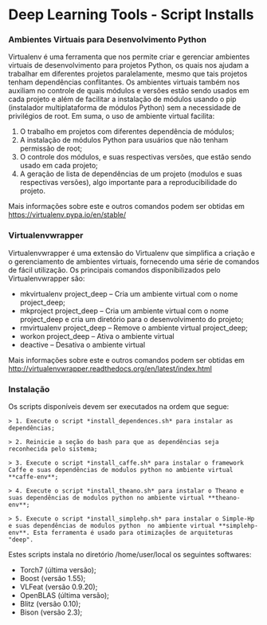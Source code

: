 # Deep Learning Tools - Script Installs

### Ambientes Virtuais para Desenvolvimento Python

Virtualenv é uma ferramenta que nos permite criar e gerenciar ambientes virtuais de desenvolvimento para projetos Python, os quais nos ajudam a trabalhar em diferentes projetos paralelamente, mesmo que tais projetos tenham dependências conflitantes. Os ambientes virtuais também nos auxiliam no controle de quais módulos e versões estão sendo usados em cada projeto e além de facilitar a instalação de módulos usando o pip (instalador multiplataforma de módulos Python) sem a necessidade de privilégios de root. Em suma, o uso de ambiente virtual facilita:

1. O trabalho em projetos com diferentes dependência de módulos;
2. A instalação de módulos Python para usuários que não tenham permissão de root;
3. O controle dos módulos, e suas respectivas versões, que estão sendo usado em cada projeto;
4. A geração de lista de dependências de um projeto (modulos e suas respectivas versões), algo importante para a reproducibilidade do projeto.



Mais informações sobre este e outros comandos podem ser obtidas em https://virtualenv.pypa.io/en/stable/

### Virtualenvwrapper

Virtualenvwrapper é uma extensão do Virtualenv que simplifica a criação e o gerenciamento de ambientes virtuais, fornecendo uma série de comandos de fácil utilização. Os principais comandos disponibilizados pelo Virtualenvwrapper são:

* mkvirtualenv project_deep – Cria um ambiente virtual com o nome project_deep;
* mkproject  project_deep – Cria um ambiente virtual com o nome project_deep e cria um diretório para o desenvolvimento do projeto;
* rmvirtualenv  project_deep – Remove o ambiente virtual project_deep;
* workon  project_deep – Ativa o ambiente virtual
* deactive – Desativa o ambiente virtual

Mais informações sobre este e outros comandos podem ser obtidas em http://virtualenvwrapper.readthedocs.org/en/latest/index.html


### Instalação

Os scripts disponíveis devem ser executados na ordem que segue:
```
> 1. Execute o script *install_dependences.sh* para instalar as dependências;

> 2. Reinicie a seção do bash para que as dependências seja reconhecida pelo sistema;

> 3. Execute o script *install_caffe.sh* para instalar o framework Caffe e suas dependências de modulos python no ambiente virtual **caffe-env**;

> 4. Execute o script *install_theano.sh* para instalar o Theano e suas dependências de modulos python no ambiente virtual **theano-env**;

> 5. Execute o script *install_simplehp.sh* para instalar o Simple-Hp  e suas dependências de modulos python  no ambiente virtual **simplehp-env**. Esta ferramenta é usado para otimizações de arquiteturas "deep".
```

Estes scripts instala no diretório /home/user/local os seguintes softwares:

* Torch7 (última versão);
* Boost (versão 1.55);
* VLFeat (versão 0.9.20);
* OpenBLAS (última versão);
* Blitz (versão 0.10);
* Bison (versão 2.3);

